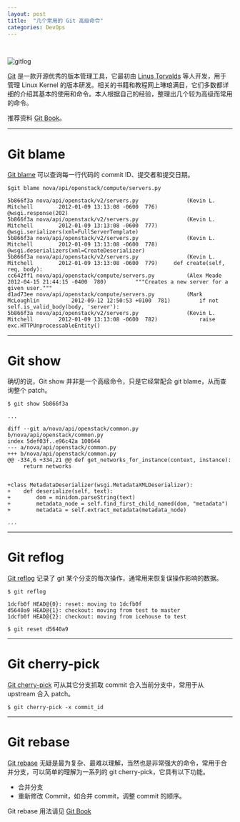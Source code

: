 ```yaml
---
layout: post
title:  "几个常用的 Git 高级命令"
categories: DevOps
---
```


&nbsp;&nbsp;&nbsp;

![gitlog](http://7xp2eu.com1.z0.glb.clouddn.com/git_log.png)

[Git](https://git-scm.com/) 是一款开源优秀的版本管理工具，它最初由 [Linus Torvalds](https://en.wikipedia.org/wiki/Linus_Torvalds) 等人开发，用于管理 Linux Kernel 的版本研发。相关的书籍和教程网上琳琅满目，它们多数都详细的介绍其基本的使用和命令。本人根据自己的经验，整理出几个较为高级而常用的命令。

推荐资料 [Git Book](https://git-scm.com/book/en/v2)。

------------

# Git blame

[Git blame](https://git-scm.com/docs/git-blame) 可以查询每一行代码的 commit ID、提交者和提交日期。

~~~
$git blame nova/api/openstack/compute/servers.py

5b866f3a nova/api/openstack/v2/servers.py               (Kevin L. Mitchell        2012-01-09 13:13:08 -0600  776)     @wsgi.response(202)
5b866f3a nova/api/openstack/v2/servers.py               (Kevin L. Mitchell        2012-01-09 13:13:08 -0600  777)     @wsgi.serializers(xml=FullServerTemplate)
5b866f3a nova/api/openstack/v2/servers.py               (Kevin L. Mitchell        2012-01-09 13:13:08 -0600  778)     @wsgi.deserializers(xml=CreateDeserializer)
5b866f3a nova/api/openstack/v2/servers.py               (Kevin L. Mitchell        2012-01-09 13:13:08 -0600  779)     def create(self, req, body):
cc642ff1 nova/api/openstack/compute/servers.py          (Alex Meade               2012-04-15 21:44:15 -0400  780)         """Creates a new server for a given user."""
d1ad73ee nova/api/openstack/compute/servers.py          (Mark McLoughlin          2012-09-12 12:50:53 +0100  781)         if not self.is_valid_body(body, 'server'):
5b866f3a nova/api/openstack/v2/servers.py               (Kevin L. Mitchell        2012-01-09 13:13:08 -0600  782)             raise exc.HTTPUnprocessableEntity()
~~~

-----------

# Git show

确切的说，Git show 并非是一个高级命令，只是它经常配合 git blame，从而查询整个 patch。

~~~
$ git show 5b866f3a

...

diff --git a/nova/api/openstack/common.py b/nova/api/openstack/common.py
index 5def03f..e96c42a 100644
--- a/nova/api/openstack/common.py
+++ b/nova/api/openstack/common.py
@@ -334,6 +334,21 @@ def get_networks_for_instance(context, instance):
     return networks


+class MetadataDeserializer(wsgi.MetadataXMLDeserializer):
+    def deserialize(self, text):
+        dom = minidom.parseString(text)
+        metadata_node = self.find_first_child_named(dom, "metadata")
+        metadata = self.extract_metadata(metadata_node)

...
~~~

------------

# Git reflog

[Git reflog](https://www.atlassian.com/git/tutorials/rewriting-history/) 记录了 git 某个分支的每次操作，通常用来恢复误操作影响的数据。

~~~
$ git reflog

1dcfb0f HEAD@{0}: reset: moving to 1dcfb0f
d5640a9 HEAD@{1}: checkout: moving from test to master
1dcfb0f HEAD@{2}: checkout: moving from icehouse to test

$ git reset d5640a9
~~~

-----------

# Git cherry-pick

[Git cherry-pick](https://git-scm.com/docs/git-cherry-pick) 可从其它分支抓取 commit 合入当前分支中，常用于从 upstream 合入 patch。

~~~
$ git cherry-pick -x commit_id
~~~

-----------

# Git rebase

[Git rebase](https://git-scm.com/docs/git-rebase) 无疑是最为复杂、最难以理解，当然也是非常强大的命令，常用于合并分支，可以简单的理解为一系列的 git cherry-pick，它具有以下功能。

- 合并分支
- 重新修改 Commit，如合并 commit，调整 commit 的顺序。

Git rebase 用法请见 [Git Book](https://git-scm.com/book/en/v2/Git-Branching-Rebasing)
